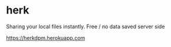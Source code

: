# herk


Sharing your local files instantly.
Free / no data saved server side 


https://herkdpm.herokuapp.com






